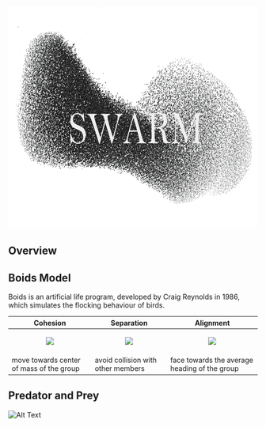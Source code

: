 <p align="center">
  <img src="https://github.com/Kashu7100/Recreation-of-Nature/blob/master/assets/swarm.png?raw=true" height="450"/>
</p>

## Overview

## Boids Model

Boids is an artificial life program, developed by Craig Reynolds in 1986, which simulates the flocking behaviour of birds.

| Cohesion | Separation | Alignment |
| ---- | ---- | ---- |
|<p align="center"><img src="https://upload.wikimedia.org/wikipedia/commons/2/2b/Rule_cohesion.gif"/></p>|<p align="center"><img src="https://upload.wikimedia.org/wikipedia/commons/e/e1/Rule_separation.gif"/></p>|<p align="center"><img src="https://upload.wikimedia.org/wikipedia/commons/e/e1/Rule_alignment.gif"/></p>|
|move towards center of mass of the group|avoid collision with other members|face towards the average heading of the group|
## Predator and Prey

![Alt Text](/assets/boids_predator_prey.gif)

